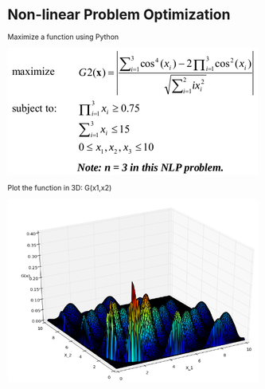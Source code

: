 # Non-linear Problem Optimization


Maximize a function using Python

![Problem](images/nlp.png)

Plot the function in 3D: G(x1,x2)

![Plot](images/nlp_plot.png)
